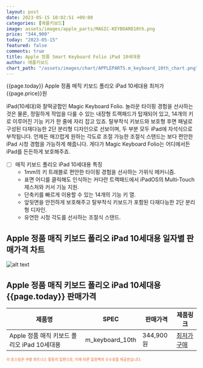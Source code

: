 ```yaml
---
layout: post
date: 2023-05-15 10:02:51 +09:00
categories: [애플키보드]
image: assets/images/apple_parts/MAGIC-KEYBOARD10th.png
price: "344,900"
today: "2023-05-15"
featured: false
comments: true
title: Apple 정품 Smart Keyboard Folio iPad 10세대용
author: 애플키보드
chart_path: "/assets/images/chart/APPLEPARTS.m_keyboard_10th_chart.png"
---
```


{{page.today}} Apple 정품 매직 키보드 폴리오 iPad 10세대용 최저가 {{page.price}}원

iPad(10세대)와 찰떡궁합인 Magic Keyboard Folio. 놀라운 타이핑 경험을 선사하는 것은 물론, 정밀하게 작업을 다룰 수 있는 내장형 트랙패드가 탑재되어 있고, 14개의 키로 이루어진 기능 키가 한 줄에 자리 잡고 있죠. 탈부착식 키보드와 보호형 후면 패널로 구성된 다재다능한 2단 분리형 디자인으로 선보이며, 두 부분 모두 iPad에 자석식으로 부착됩니다. 언제든 매끄럽게 원하는 각도로 조절 가능한 조절식 스탠드는 보다 편안한 iPad 시청 경험을 가능하게 해줍니다. 게다가 Magic Keyboard Folio는 어디에서든 iPad를 든든하게 보호해주죠.

- [ ] 매직 키보드 폴리오 iPad 10세대용 특징
  - 1mm의 키 트래블로 편안한 타이핑 경험을 선사하는 가위식 메커니즘.
  - 표면 어디를 클릭해도 인식하는 커다란 트랙패드에서 iPadOS의 Multi‑Touch 제스처와 커서 기능 지원.
  - 단축키를 빠르게 이용할 수 있는 14개의 기능 키 열.
  - 앞뒷면을 안전하게 보호해주고 탈부착식 키보드가 포함된 다재다능한 2단 분리형 디자인.
  - 유연한 시청 각도를 선사하는 조절식 스탠드.

## Apple 정품 매직 키보드 폴리오 iPad 10세대용 일자별 판매가격 차트
![alt text]({{page.chart_path}} "Apple 정품 매직 키보드 폴리오 iPad 10세대용 판매가격 차트")

## Apple 정품 매직 키보드 폴리오 iPad 10세대용 {{page.today}} 판매가격
<main>
<table id="rwd-table-large">
  <thead>
    <tr>
      <th>제품명</th>
      <th>SPEC</th>
      <th>판매가격</th>
      <th>제품링크</th>
    </tr>
  </thead>
  <tbody><tr>
        <td>Apple 정품 매직 키보드 폴리오 iPad 10세대용</td>
        <td>m_keyboard_10th</td>
        <td>344,900원</td>
        <td><a href='https://link.coupang.com/a/SG8VJ' target='_blank'>최저가구매</a></td>
        </tr></tbody>
</table>
</main>
<div style="color:#e56a2c;font-size: 0.7em;" >
이 포스팅은 쿠팡 파트너스 활동의 일환으로, 이에 따른 일정액의 수수료를 제공받습니다.
</div>
